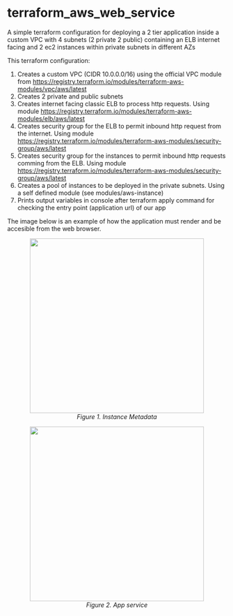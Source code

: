 # terraform_aws_web_service
A simple terraform configuration for deploying a 2 tier application inside a custom VPC with 4 subnets (2 private 2 public) containing an ELB internet facing and 2 ec2 instances within private subnets in different AZs

This terraform configuration:

1. Creates a custom VPC (CIDR 10.0.0.0/16) using the official VPC module from https://registry.terraform.io/modules/terraform-aws-modules/vpc/aws/latest
2. Creates 2 private and public subnets
4. Creates internet facing classic ELB to process http requests. Using module https://registry.terraform.io/modules/terraform-aws-modules/elb/aws/latest
5. Creates security group for the ELB to permit inbound http request from the internet. Using module https://registry.terraform.io/modules/terraform-aws-modules/security-group/aws/latest
5. Creates security group for the instances to permit inbound http requests comming from the ELB. Using module https://registry.terraform.io/modules/terraform-aws-modules/security-group/aws/latest
7. Creates a pool of instances to be deployed in the private subnets. Using a self defined module (see modules/aws-instance)
8. Prints output variables in console after terraform apply command for checking the entry point (application url) of our app

The image below is an example of how the application must render and be accesible from the web browser.

<p align="center">
  <img src="https://github.com/user-attachments/assets/ded7e83a-7b23-4819-88f5-cf0681473f74" height=400>
  <br>
  <em>Figure 1. Instance Metadata</em>
</p>

<p align="center">
  <img src="https://github.com/user-attachments/assets/8c76422f-359e-43a4-b481-d94625a18c26" height=400>
  <br>
  <em>Figure 2. App service</em>
</p>

